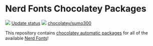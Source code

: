 # Nerd Fonts Chocolatey Packages

[![](https://ci.appveyor.com/api/projects/status/github/sumo300/chocolatey-nerd-fonts?svg=true)](https://ci.appveyor.com/project/sumo300/chocolatey-nerd-fonts)
[Update status](https://gist.github.com/sumo300/658441c4e182965a9488e81886b0c549)
[![](http://transparent-favicon.info/favicon.ico)](#)
[chocolatey/sumo300](https://chocolatey.org/profiles/sumo300)

This repository contains [chocolatey automatic packages](https://chocolatey.org/docs/automatic-packages) for all of the available [Nerd Fonts](https://www.nerdfonts.com/)!
